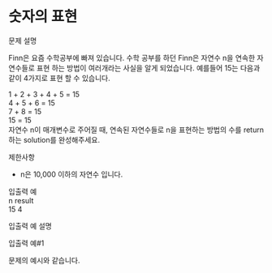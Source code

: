 # 숫자의 표현

문제 설명

Finn은 요즘 수학공부에 빠져 있습니다. 수학 공부를 하던 Finn은 자연수 n을 연속한 자연수들로 표현 하는 방법이 여러개라는 사실을 알게 되었습니다. 예를들어 15는 다음과 같이 4가지로 표현 할 수 있습니다.


1 + 2 + 3 + 4 + 5 = 15  
4 + 5 + 6 = 15  
7 + 8 = 15  
15 = 15  
자연수 n이 매개변수로 주어질 때, 연속된 자연수들로 n을 표현하는 방법의 수를 return하는 solution를 완성해주세요.

제한사항
- n은 10,000 이하의 자연수 입니다.

입출력 예  
n	result  
15	4  

입출력 예 설명

입출력 예#1

문제의 예시와 같습니다.
